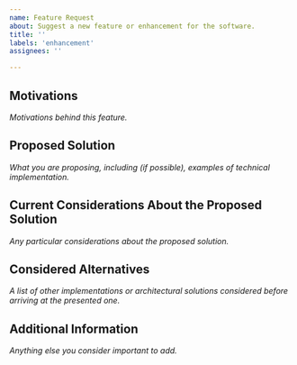 ```yaml
---
name: Feature Request
about: Suggest a new feature or enhancement for the software.
title: ''
labels: 'enhancement'
assignees: ''

---
```


## Motivations

*Motivations behind this feature.*

## Proposed Solution

*What you are proposing, including (if possible), examples of technical
implementation.*

## Current Considerations About the Proposed Solution

*Any particular considerations about the proposed solution.*

## Considered Alternatives

*A list of other implementations or architectural solutions considered before
arriving at the presented one.*

## Additional Information

*Anything else you consider important to add.*
